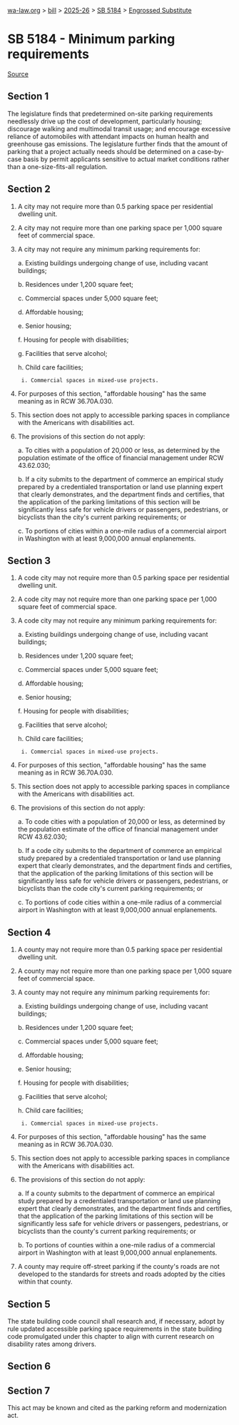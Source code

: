 [wa-law.org](/) > [bill](/bill/) > [2025-26](/bill/2025-26/) > [SB 5184](/bill/2025-26/sb/5184/) > [Engrossed Substitute](/bill/2025-26/sb/5184/S.E/)

# SB 5184 - Minimum parking requirements

[Source](http://lawfilesext.leg.wa.gov/biennium/2025-26/Pdf/Bills/Senate%20Bills/5184-S.E.pdf)

## Section 1
The legislature finds that predetermined on-site parking requirements needlessly drive up the cost of development, particularly housing; discourage walking and multimodal transit usage; and encourage excessive reliance of automobiles with attendant impacts on human health and greenhouse gas emissions. The legislature further finds that the amount of parking that a project actually needs should be determined on a case-by-case basis by permit applicants sensitive to actual market conditions rather than a one-size-fits-all regulation.

## Section 2
1. A city may not require more than 0.5 parking space per residential dwelling unit.

2. A city may not require more than one parking space per 1,000 square feet of commercial space.

3. A city may not require any minimum parking requirements for:

    a. Existing buildings undergoing change of use, including vacant buildings;

    b. Residences under 1,200 square feet;

    c. Commercial spaces under 5,000 square feet;

    d. Affordable housing;

    e. Senior housing;

    f. Housing for people with disabilities;

    g. Facilities that serve alcohol;

    h. Child care facilities;

        i. Commercial spaces in mixed-use projects.

4. For purposes of this section, "affordable housing" has the same meaning as in RCW 36.70A.030.

5. This section does not apply to accessible parking spaces in compliance with the Americans with disabilities act.

6. The provisions of this section do not apply:

    a. To cities with a population of 20,000 or less, as determined by the population estimate of the office of financial management under RCW 43.62.030;

    b. If a city submits to the department of commerce an empirical study prepared by a credentialed transportation or land use planning expert that clearly demonstrates, and the department finds and certifies, that the application of the parking limitations of this section will be significantly less safe for vehicle drivers or passengers, pedestrians, or bicyclists than the city's current parking requirements; or

    c. To portions of cities within a one-mile radius of a commercial airport in Washington with at least 9,000,000 annual enplanements.

## Section 3
1. A code city may not require more than 0.5 parking space per residential dwelling unit.

2. A code city may not require more than one parking space per 1,000 square feet of commercial space.

3. A code city may not require any minimum parking requirements for:

    a. Existing buildings undergoing change of use, including vacant buildings;

    b. Residences under 1,200 square feet;

    c. Commercial spaces under 5,000 square feet;

    d. Affordable housing;

    e. Senior housing;

    f. Housing for people with disabilities;

    g. Facilities that serve alcohol;

    h. Child care facilities;

        i. Commercial spaces in mixed-use projects.

4. For purposes of this section, "affordable housing" has the same meaning as in RCW 36.70A.030.

5. This section does not apply to accessible parking spaces in compliance with the Americans with disabilities act.

6. The provisions of this section do not apply:

    a. To code cities with a population of 20,000 or less, as determined by the population estimate of the office of financial management under RCW 43.62.030;

    b. If a code city submits to the department of commerce an empirical study prepared by a credentialed transportation or land use planning expert that clearly demonstrates, and the department finds and certifies, that the application of the parking limitations of this section will be significantly less safe for vehicle drivers or passengers, pedestrians, or bicyclists than the code city's current parking requirements; or

    c. To portions of code cities within a one-mile radius of a commercial airport in Washington with at least 9,000,000 annual enplanements.

## Section 4
1. A county may not require more than 0.5 parking space per residential dwelling unit.

2. A county may not require more than one parking space per 1,000 square feet of commercial space.

3. A county may not require any minimum parking requirements for:

    a. Existing buildings undergoing change of use, including vacant buildings;

    b. Residences under 1,200 square feet;

    c. Commercial spaces under 5,000 square feet;

    d. Affordable housing;

    e. Senior housing;

    f. Housing for people with disabilities;

    g. Facilities that serve alcohol;

    h. Child care facilities;

        i. Commercial spaces in mixed-use projects.

4. For purposes of this section, "affordable housing" has the same meaning as in RCW 36.70A.030.

5. This section does not apply to accessible parking spaces in compliance with the Americans with disabilities act.

6. The provisions of this section do not apply:

    a. If a county submits to the department of commerce an empirical study prepared by a credentialed transportation or land use planning expert that clearly demonstrates, and the department finds and certifies, that the application of the parking limitations of this section will be significantly less safe for vehicle drivers or passengers, pedestrians, or bicyclists than the county's current parking requirements; or

    b. To portions of counties within a one-mile radius of a commercial airport in Washington with at least 9,000,000 annual enplanements.

7. A county may require off-street parking if the county's roads are not developed to the standards for streets and roads adopted by the cities within that county.

## Section 5
The state building code council shall research and, if necessary, adopt by rule updated accessible parking space requirements in the state building code promulgated under this chapter to align with current research on disability rates among drivers.

## Section 6
## Section 7
This act may be known and cited as the parking reform and modernization act.
